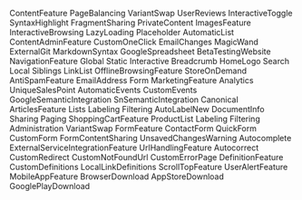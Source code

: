 ContentFeature
	PageBalancing
	VariantSwap
	UserReviews
	InteractiveToggle
	SyntaxHighlight
	FragmentSharing
	PrivateContent
ImagesFeature
	InteractiveBrowsing
	LazyLoading
	Placeholder
	AutomaticList
ContentAdminFeature
	CustomOneClick
		EmailChanges
		MagicWand
	ExternalGit
		MarkdownSyntax
	GoogleSpreadsheet
	BetaTestingWebsite
NavigationFeature
	Global
		Static
		Interactive
		Breadcrumb
			HomeLogo
	Search
	Local
		Siblings
		LinkList
OfflineBrowsingFeature
	StoreOnDemand
AntiSpamFeature
	EmailAddress
	Form
MarketingFeature
	Analytics
		UniqueSalesPoint
		AutomaticEvents
		CustomEvents
	GoogleSemanticIntegration
	SnSemanticIntegration
	Canonical
ArticlesFeature
	Lists
	Labeling
	Filtering
	AutoLabelNew
	DocumentInfo
	Sharing
	Paging
ShoppingCartFeature
	ProductList
	Labeling
	Filtering
	Administration
	VariantSwap
FormFeature
	ContactForm
	QuickForm
	CustomForm
	FormContentSharing
	UnsavedChangesWarning
	Autocomplete
ExternalServiceIntegrationFeature
UrlHandlingFeature
	Autocorrect
	CustomRedirect
	CustomNotFoundUrl
	CustomErrorPage
DefinitionFeature
	CustomDefinitions
	LocalLinkDefinitions
ScrollTopFeature
UserAlertFeature
MobileAppFeature
	BrowserDownload
	AppStoreDownload
	GooglePlayDownload
